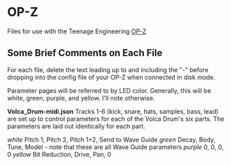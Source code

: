 # OP-Z
Files for use with the Teenage Engineering [OP-Z](https://teenage.engineering/guides/op-z)

## Some Brief Comments on Each File
For each file, delete the text leading up to and including the "-" before dropping into the config file of your OP-Z when connected in disk mode.

Parameter pages will be referred to by LED color. Generally, this will be white, green, purple, and yellow. I'll note otherwise. 

**Volca_Drum-midi.json**
Tracks 1-6 (kick, snare, hats, samples, bass, lead) are set up to control parameters for each of the Volca Drum's six parts. The parameters are laid out identically for each part.

*white*
Pitch 1, Pitch 2, Pitch 1+2, Send to Wave Guide
*green*
Decay, Body, Tune, Model - note that these are all Wave Guide parameters
*purple*
0, 0, 0, 0
*yellow*
Bit Reduction, Drive, Pan, 0

